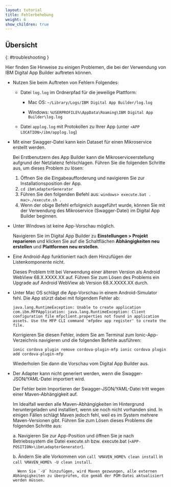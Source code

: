 ```yaml
---
layout: tutorial
title: Fehlerbehebung
weight: 6
show_children: true
---
```

<!-- NLS_CHARSET=UTF-8 -->
## Übersicht
{: #troubleshooting }

Hier finden Sie Hinweise zu einigen Problemen, die bei der Verwendung von IBM Digital App Builder auftreten können.

* Nutzen Sie beim Auftreten von Fehlern Folgendes:

    * Datei `log.log` im Ordnerpfad für die jeweilige Plattform:

        * Mac OS: `~/Library/Logs/IBM Digital App Builder/log.log`

        * Windows: `%USERPROFILE%\AppData\Roaming\IBM Digital App Builder\log.log`

    * Datei `applog.log` mit Protokollen zu Ihrer App (unter `<APP LOCATION>/ibm/applog.log`)

* Mit einer Swagger-Datei kann kein Dataset für einen Mikroservice erstellt werden.

    Bei Erstbenutzern des App Builder kann die Mikroserviceerstellung aufgrund der Netzlatenz fehlschlagen.
    Führen Sie die folgenden Schritte aus, um dieses Problem zu lösen:
    1. Öffnen Sie die Eingabeaufforderung und navigieren Sie zur Installationsposition der App.
    2. `cd ibm\adapterGenerator`
    3. Führen Sie den folgenden Befehl aus:
        `windows> execute.bat .`
        `mac>./execute.sh .`
    4. Wenn der obige Befehl erfolgreich ausgeführt wurde, können Sie mit der Verwendung des Mikroservice (Swagger-Datei) im Digital App Builder beginnen.

* Unter Windows ist keine App-Vorschau möglich.

    Navigieren Sie im Digital App Builder zu **Einstellungen > Projekt reparieren** und klicken Sie auf die Schaltflächen **Abhängigkeiten neu erstellen** und **Plattformen neu erstellen**.

* Eine Android-App funktioniert nach dem Hinzufügen der Listenkomponente nicht.

    Dieses Problem tritt bei Verwendung einer älteren Version als Android WebView 68.X.XXXX.XX auf. Führen Sie zum Lösen des Problems ein Upgrade auf Android WebView ab Version 68.X.XXXX.XX durch. 

* Unter Mac OS schlägt die App-Vorschau in einem Android-Simulator fehl. Die App stürzt dabei mit folgendem Fehler ab:

    `java.lang.RuntimeException: Unable to create application com.ibm.MFPApplication: java.lang.RuntimeException: Client configuration file mfpclient.properties not found in application assets. Use the MFP CLI command 'mfpdev app register' to create the file.`

    Korrigieren Sie diesen Fehler, indem Sie am Terminal zum Ionic-App-Verzeichnis navigieren und die folgenden Befehle ausführen:

    `ionic cordova plugin remove cordova-plugin-mfp
    ionic cordova plugin add cordova-plugin-mfp`

    Wiederholen Sie dann die Vorschau vom Digital App Builder aus.

* Der Adapter kann nicht generiert werden, wenn die Swagger-JSON/YAML-Datei importiert wird.

    Der Fehler beim Importieren der Swagger-JSON/YAML-Datei tritt wegen einer Maven-Abhängigkeit auf. 

    Im Idealfall werden alle Maven-Abhängigkeiten im Hintergrund heruntergeladen und installiert, wenn sie noch nicht vorhanden sind. In einigen Fällen schlägt Maven jedoch fehl, weil es im System mehrere Maven-Versionen gibt. Führen Sie zum Lösen dieses Problems die folgenden Schritte aus:

    a. Navigieren Sie zur App-Position und öffnen Sie je nach Betriebssystem die Datei execute.sh bzw. execute.bat (`<APP-POSITION>\ibm\adapterGenerator`).

    b. Ändern Sie alle Vorkommen von `call %MAVEN_HOME% clean install` in `call %MAVEN_HOME% -U clean install`.

        Wenn Sie `-U` hinzufügen, wird Maven gezwungen, alle externen Abhängigkeiten zu überprüfen, die gemäß der POM-Datei aktualisiert werden müssen.

